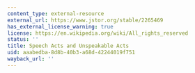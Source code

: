 ```yaml
---
content_type: external-resource
external_url: https://www.jstor.org/stable/2265469
has_external_license_warning: true
license: https://en.wikipedia.org/wiki/All_rights_reserved
status: ''
title: Speech Acts and Unspeakable Acts
uid: aaabedba-8d8b-40b3-a68d-42244019f751
wayback_url: ''
---
```


